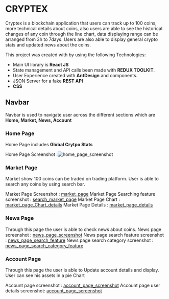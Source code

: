 # CRYPTEX

Cryptex is a blockchain application that users can track up to 100 coins, more technical details about coins, also users are able to see the historical changes of any coin through the line chart, data displaying range can be arranged from 3h to 7days. Users are also able to display general crypto stats and updated news about the coins.

This project was created with by using the following Technologies:
  - Main UI library is <b>React JS</b>
  - State management and API calls been made with <b>REDUX TOOLKIT</b>.
  - User Experience created with <b>AntDesign</b> and components.
  - JSON Server for a fake <b>REST API</b>
  - <b>CSS</b>

## Navbar

Navbar is used to navigate user across the different sections which are <b>Home, Market, News, Account </b>

### Home Page

Home Page includes <b>Global Crytpo Stats</b>

Home Page Screenshot :![home_page_screenshot](https://github.com/sefabckn/CapstoneProject/tree/main/cryptex/src/images/2.png)

### Market Page

Market show 100 coins can be traded on trading platform. User is able to search any coins by using search bar.

Market Page Screenshot : [market_page](https://github.com/sefabckn/CapstoneProject/tree/main/cryptex/src/images/2.png)
Market Page Searching feature screenshot : [search_market_page](https://github.com/sefabckn/CapstoneProject/tree/main/cryptex/src/images/3.png)
Market Page Chart : [market_page_Chart_details](https://github.com/sefabckn/CapstoneProject/tree/main/cryptex/src/images/7.png)
Market Page Details : [market_page_details](https://github.com/sefabckn/CapstoneProject/tree/main/cryptex/src/images/8.png)

### News Page

Through this page the user is able to check news about coins.
News page screenshot : [news_page_screenshot](https://github.com/sefabckn/CapstoneProject/tree/main/cryptex/src/images/4.png)
News page search feature screenshot : [news_page_search_feature](https://github.com/sefabckn/CapstoneProject/tree/main/cryptex/src/images/5.png)
News page search category screenshot : [news_page_search_category_feature](https://github.com/sefabckn/CapstoneProject/tree/main/cryptex/src/images/6.png)


### Account Page
Through this page the user is able to Update account details and display. User can see his assets in a pie Chart

Account page screenshot : [account_page_screenshot](https://github.com/sefabckn/CapstoneProject/tree/main/cryptex/src/images/9.png)
Account page user details screenshot: [account_page_screenshot](https://github.com/sefabckn/CapstoneProject/tree/main/cryptex/src/images/10.png)
